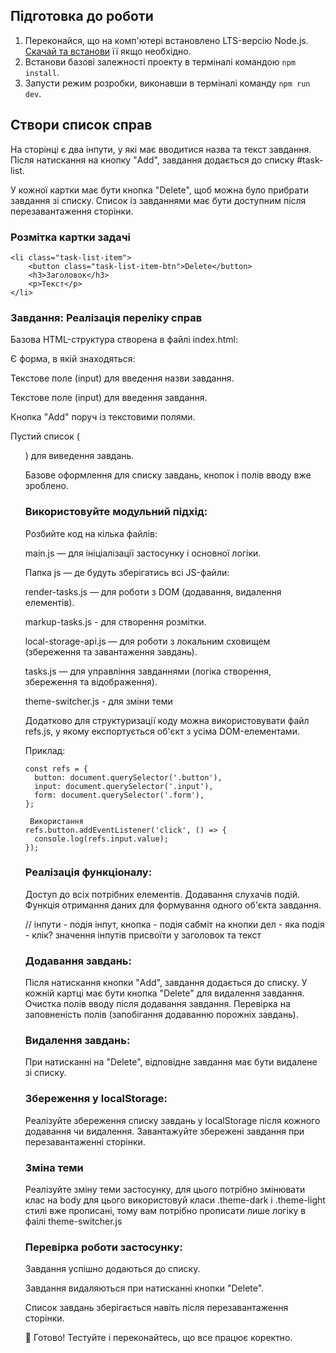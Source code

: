 ## Підготовка до роботи

1. Переконайся, що на комп'ютері встановлено LTS-версію Node.js.
   [Скачай та встанови](https://nodejs.org/en/) її якщо необхідно.
2. Встанови базові залежності проекту в терміналі командою `npm install`.
3. Запусти режим розробки, виконавши в терміналі команду `npm run dev`.

## Створи список справ

На сторінці є два інпути, у які має вводитися назва та текст завдання. Після
натискання на кнопку "Add", завдання додається до списку #task-list.

У кожної картки має бути кнопка "Delete", щоб можна було прибрати завдання зі
списку. Список із завданнями має бути доступним після перезавантаження сторінки.

### Розмітка картки задачі

```
<li class="task-list-item">
    <button class="task-list-item-btn">Delete</button>
    <h3>Заголовок</h3>
    <p>Текст</p>
</li>
```

### Завдання: Реалізація переліку справ

Базова HTML-структура створена в файлі index.html:

Є форма, в якій знаходяться:

Текстове поле (input) для введення назви завдання.

Текстове поле (input) для введення завдання.

Кнопка "Add" поруч із текстовими полями.

Пустий список (<ul id="task-list">) для виведення завдань.

Базове оформлення для списку завдань, кнопок і полів вводу вже зроблено.

### Використовуйте модульний підхід:

Розбийте код на кілька файлів:

main.js — для ініціалізації застосунку і основної логіки.

Папка js — де будуть зберігатись всі JS-файли:

render-tasks.js — для роботи з DOM (додавання, видалення елементів).

markup-tasks.js - для створення розмітки.

local-storage-api.js — для роботи з локальним сховищем (збереження та
завантаження завдань).

tasks.js — для управління завданнями (логіка створення, збереження та
відображення).

theme-switcher.js - для зміни теми

Додатково для структуризації коду можна використовувати файл refs.js, у якому
експортується об'єкт з усіма DOM-елементами.

Приклад:

```
const refs = {
  button: document.querySelector('.button'),
  input: document.querySelector('.input'),
  form: document.querySelector('.form'),
};

 Використання
refs.button.addEventListener('click', () => {
  console.log(refs.input.value);
});
```

### Реалізація функціоналу:

Доступ до всіх потрібних елементів. Додавання слухачів подій. Функція отримання
даних для формування одного об'єкта завдання.

// інпути - подія інпут, кнопка - подія сабміт на кнопки дел - яка подія - клік?
значення інпутів присвоїти у заголовок та текст

### Додавання завдань:

Після натискання кнопки "Add", завдання додається до списку. У кожній картці має
бути кнопка "Delete" для видалення завдання. Очистка полів вводу після додавання
завдання. Перевірка на заповненість полів (запобігання додаванню порожніх
завдань).

### Видалення завдань:

При натисканні на "Delete", відповідне завдання має бути видалене зі списку.

### Збереження у localStorage:

Реалізуйте збереження списку завдань у localStorage після кожного додавання чи
видалення. Завантажуйте збережені завдання при перезавантаженні сторінки.

### Зміна теми

Реалізуйте зміну теми застосунку, для цього потрібно змінювати клас на body для
цього використовуй класи .theme-dark і .theme-light стилі вже прописані, тому
вам потрібно прописати лише логіку в фаілі theme-switcher.js

### Перевірка роботи застосунку:

Завдання успішно додаються до списку.

Завдання видаляються при натисканні кнопки "Delete".

Список завдань зберігається навіть після перезавантаження сторінки.

🚀 Готово! Тестуйте і переконайтесь, що все працює коректно.
